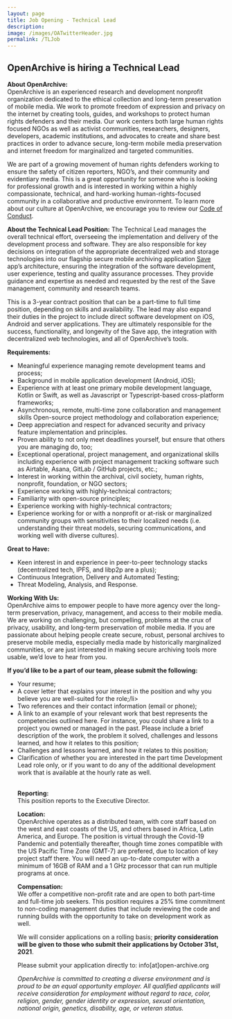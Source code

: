 ```yaml
---
layout: page
title: Job Opening - Technical Lead 
description:  
image: /images/OATwitterHeader.jpg
permalink: /TLJob
---
```


<div style="width: 100%; text-align: left;">
<p><h2>OpenArchive is hiring a Technical Lead</h2>

 <p><b>About OpenArchive:</b>
<br>OpenArchive is an experienced research and development nonprofit organization dedicated to the ethical collection and long-term preservation of mobile media. We work to promote freedom of expression and privacy on the internet by creating tools, guides, and workshops to protect human rights defenders and their media. Our work centers both large human rights focused NGOs as well as activist communities, researchers, designers, developers, academic institutions, and advocates to create and share best practices in order to advance secure, long-term mobile media preservation and internet freedom for marginalized and targeted communities.
  <p>We are part of a growing movement of human rights defenders working to ensure the safety of citizen reporters, NGO’s, and their community and evidentiary media. This is a great opportunity for someone who is looking for professional growth and is interested in working within a highly compassionate, technical, and hard-working human-rights-focused community in a collaborative and productive environment. To learn more about our culture at OpenArchive, we encourage you to review our <a href="https://openarchive.github.io/Code-of-Conduct/" target="_blank">Code of Conduct</a>.</p>
    
<p><b>About the Technical Lead Position:</b>
The Technical Lead manages the overall technical effort, overseeing the implementation and delivery of the development process and software. They are also responsible for key decisions on integration of the appropriate decentralized web and storage technologies into our flagship secure mobile archiving application  <a href="https://open-archive.org/save/" target="_blank"> <span class="appName">Save</span></a> app’s architecture, ensuring the integration of the software development, user experience, testing and quality assurance processes. They provide guidance and expertise as needed and requested by the rest of the Save management, community and research teams.</p>
<p>This is a 3-year contract position that can be a part-time to full time position, depending on skills and availability. The lead may also expand their duties in the project to include direct software development on iOS, Android and server applications. They are ultimately responsible for the success, functionality, and longevity of the <span class="appName">Save</span> app, the integration with decentralized web technologies, and all of OpenArchive’s tools.</p>

<p><b>Requirements:</b>
    <ul>

<li> Meaningful experience managing remote development teams and process;</li>
<li> Background in mobile application development (Android, iOS);</li>
<li> Experience with at least one primary mobile development language, Kotlin or Swift, as well as Javascript or Typescript-based cross-platform frameworks;</li>
<li> Asynchronous, remote, multi-time zone collaboration and management skills
Open-source project methodology and collaboration experience;
</li>
<li> Deep appreciation and respect for advanced security and privacy feature implementation and principles.</li>
<li> Proven ability to not only meet deadlines yourself, but ensure that others you are managing do, too;</li>
<li> Exceptional operational, project management, and organizational skills including experience with project management tracking software such as Airtable, Asana, GitLab / GitHub projects, etc.;</li>
<li> Interest in working within the archival, civil society, human rights, nonprofit, foundation, or NGO sectors;</li>
<li> Experience working with highly-technical contractors;</li>
<li> Familiarity with open-source principles;</li>
<li> Experience working with highly-technical contractors;</li>
<li> Experience working for or with a nonprofit or at-risk or marginalized community groups with sensitivities to their localized needs (i.e. understanding their threat models, securing communications, and working well with diverse cultures).</li>

</ul>
</p>
<p><b>Great to Have:</b>
    <ul>

<li> Keen interest in and experience in peer-to-peer technology stacks (decentralized tech, IPFS, and libp2p are a plus);</li>
<li> Continuous Integration, Delivery and Automated Testing;</li>
<li> Threat Modeling, Analysis, and Response.</li>


</ul>
</p>
<p><b>Working With Us:</b>
<br>OpenArchive aims to empower people to have more agency over the long-term preservation, privacy, management, and access to their mobile media. We are working on challenging, but compelling, problems at the crux of privacy, usability, and long-term preservation of mobile media. If you are passionate about helping people create secure, robust, personal archives to preserve mobile media, especially media made by historically marginalized communities, or are just interested in making secure archiving tools more usable, we’d love to hear from you.
</p>

<p><b>If you’d like to be a part of our team, please submit the following:</b>
 <ul>
   <li> Your resume;</li>
<li> A cover letter that explains your interest in the position and why you believe you are well-suited for the role;/li>
<li> Two references and their contact information (email or phone);</li>
<li> A link to an example of your relevant work that best represents the competencies outlined here. For instance, you could share a link to a project you owned or managed in the past. Please include a brief description of the work, the problem it solved, challenges and lessons learned, and how it relates to this position;</li>
   <li> Challenges and lessons learned, and how it relates to this position; </li>
<li> Clarification of whether you are interested in the part time Development Lead role only, or if you want to do any of the additional development work that is available at the hourly rate as well.</li>
 
<br>
 
<p><b>Reporting:</b>
  <br>This position reports to the Executive Director.</p>
  
  <p><b>Location:</b>
 <br> OpenArchive operates as a distributed team, with core staff based on the west and east coasts of the US, and others based in Africa, Latin America, and Europe. The position is virtual through the Covid-19 Pandemic and potentially thereafter, though time zones compatible with the US Pacific Time Zone (GMT-7) are prefered, due to location of key project staff there. You will need an up-to-date computer with a minimum of 16GB of RAM and a 1 GHz processor that can run multiple programs at once.

</p>

<p><b>Compensation:</b>
<br>We offer a competitive non-profit rate and are open to both part-time and full-time job seekers. This position requires a 25% time commitment to non-coding management duties that include reviewing the code and running builds with the opportunity to take on development work as well.
  
  <p>We will consider applications on a rolling basis; <b>priority consideration will be given to those who submit their applications by October 31st, 2021</b>.
  <p>Please submit your application directly to: info[at]open-archive.org</p>
  
  <p><i>OpenArchive is committed to creating a diverse environment and is proud to be an equal opportunity employer. All qualified applicants will receive consideration for employment without regard to race, color, religion, gender, gender identity or expression, sexual orientation, national origin, genetics, disability, age, or veteran status.</i></p>



   
